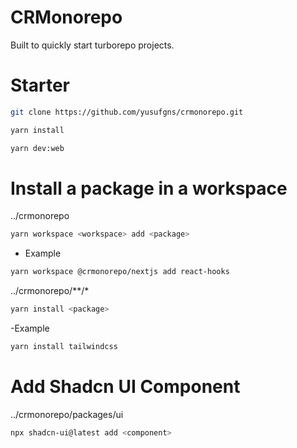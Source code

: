 # CRMonorepo
Built to quickly start turborepo projects.

# Starter

```sh
git clone https://github.com/yusufgns/crmonorepo.git
```

```sh
yarn install
```

```sh
yarn dev:web
```

# Install a package in a workspace

../crmonorepo
```sh
yarn workspace <workspace> add <package>
```

- Example
```sh
yarn workspace @crmonorepo/nextjs add react-hooks
```

../crmonorepo/**/*
```sh
yarn install <package>
```

-Example
```sh
yarn install tailwindcss
```

# Add Shadcn UI Component
../crmonorepo/packages/ui
```sh
npx shadcn-ui@latest add <component>
```
